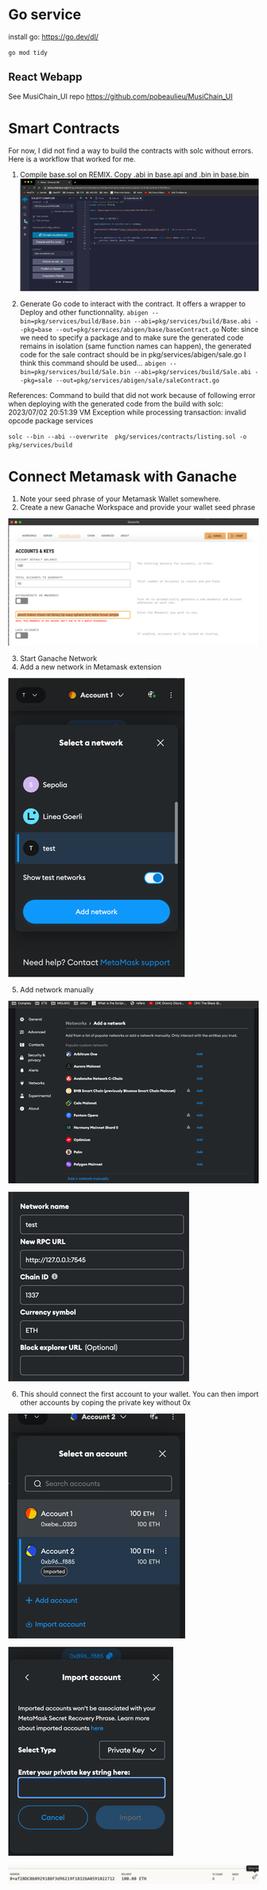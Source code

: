 
# Go service 
install go: https://go.dev/dl/

`go mod tidy`

## React Webapp
See MusiChain_UI repo https://github.com/pobeaulieu/MusiChain_UI

# Smart Contracts

For now, I did not find a way to build the contracts with solc without errors.
Here is a workflow that worked for me. 

1. Compile base.sol on REMIX. Copy .abi in base.api and .bin in base.bin
![img.png](./img/img.png)

2. Generate Go code to interact with the contract. It offers a wrapper to Deploy and other functionnality. 
`abigen --bin=pkg/services/build/Base.bin --abi=pkg/services/build/Base.abi --pkg=base --out=pkg/services/abigen/base/baseContract.go`
Note: since we need to specify a package and to make sure the generated code remains in isolation (same function names can happen), the generated code for the sale contract should be in pkg/services/abigen/sale.go 
I think this command should be used...
`abigen --bin=pkg/services/build/Sale.bin --abi=pkg/services/build/Sale.abi --pkg=sale --out=pkg/services/abigen/sale/saleContract.go`

References:
Command to build that did not work because of following error when deploying with the generated code from the build with solc:
2023/07/02 20:51:39 VM Exception while processing transaction: invalid opcode package services

`solc --bin --abi --overwrite  pkg/services/contracts/listing.sol -o pkg/services/build`

# Connect Metamask with Ganache
1. Note your seed phrase of your Metamask Wallet somewhere. 
2. Create a new Ganache Workspace and provide your wallet seed phrase

![img_4.png](./img/img_4.png)

3. Start Ganache Network
4. Add a new network in Metamask extension

![img_5.png](./img/img_5.png)

5. Add network manually

![img_6.png](./img/img_6.png)

![img_7.png](./img/img_7.png)

6. This should connect the first account to your wallet. 
You can then import other accounts by coping the private key without 0x


![img_8.png](./img/img_8.png)

![img_9.png](./img/img_9.png)

![img_10.png](./img/img_10.png)
